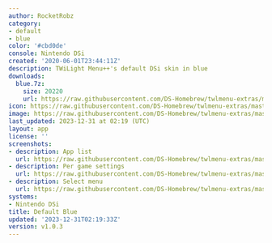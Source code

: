 ```yaml
---
author: RocketRobz
category:
- default
- blue
color: '#cbd0de'
console: Nintendo DSi
created: '2020-06-01T23:44:11Z'
description: TWiLight Menu++'s default DSi skin in blue
downloads:
  blue.7z:
    size: 20220
    url: https://raw.githubusercontent.com/DS-Homebrew/twlmenu-extras/master/_nds/TWiLightMenu/dsimenu/themes/blue.7z
icon: https://raw.githubusercontent.com/DS-Homebrew/twlmenu-extras/master/_nds/TWiLightMenu/dsimenu/themes/meta/blue/icon.png
image: https://raw.githubusercontent.com/DS-Homebrew/twlmenu-extras/master/_nds/TWiLightMenu/dsimenu/themes/meta/blue/icon.png
last_updated: 2023-12-31 at 02:19 (UTC)
layout: app
license: ''
screenshots:
- description: App list
  url: https://raw.githubusercontent.com/DS-Homebrew/twlmenu-extras/master/_nds/TWiLightMenu/dsimenu/themes/meta/blue/screenshots/app-list.png
- description: Per game settings
  url: https://raw.githubusercontent.com/DS-Homebrew/twlmenu-extras/master/_nds/TWiLightMenu/dsimenu/themes/meta/blue/screenshots/per-game-settings.png
- description: Select menu
  url: https://raw.githubusercontent.com/DS-Homebrew/twlmenu-extras/master/_nds/TWiLightMenu/dsimenu/themes/meta/blue/screenshots/select-menu.png
systems:
- Nintendo DSi
title: Default Blue
updated: '2023-12-31T02:19:33Z'
version: v1.0.3
---
```

